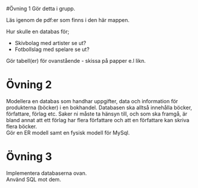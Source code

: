 #Övning 1
Gör detta i grupp.

Läs igenom de pdf:er som finns i den här mappen.

Hur skulle en databas för;  
+ Skivbolag med artister se ut?
+ Fotbollslag med spelare se ut?

Gör tabell(er) för ovanstående - skissa på papper e.l likn. 

# Övning 2
Modellera en databas som handhar uppgifter, data och information för produkterna (böcker) i en bokhandel.
Databasen ska alltså innehålla böcker, författare, förlag etc. Saker ni måste ta hänsyn till, och som ska framgå, är bland annat att ett förlag har flera författare och att en författare kan skriva flera böcker.  
Gör en ER modell samt en fysisk modell för MySql.

# Övning 3
Implementera databaserna ovan.  
Använd SQL mot dem.